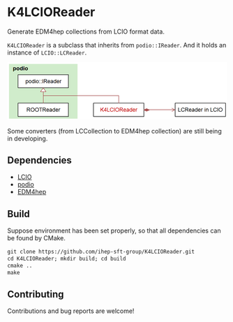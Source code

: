 # K4LCIOReader

Generate EDM4hep collections from LCIO format data.

`K4LCIOReader` is a subclass that inherits from `podio::IReader`. And it holds an instance of `LCIO::LCReader`.

![K4LCIOReader](K4LCIOReader.png)

Some converters (from LCCollection to EDM4hep collection) are still being in developing.

## Dependencies

- [LCIO](https://github.com/iLCSoft/LCIO)
- [podio](https://github.com/AIDASoft/podio)
- [EDM4hep](https://github.com/key4hep/EDM4hep)

## Build

Suppose environment has been set properly, so that all dependencies can be found by CMake.

```shell
git clone https://github.com/ihep-sft-group/K4LCIOReader.git
cd K4LCIOReader; mkdir build; cd build
cmake ..
make
```

## Contributing

Contributions and bug reports are welcome!
